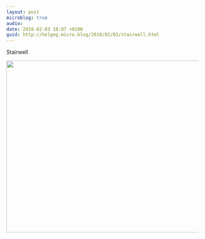 ```yaml
---
layout: post
microblog: true
audio: 
date: 2018-02-03 18:07 +0100
guid: http://helgeg.micro.blog/2018/02/03/stairwell.html
---
```

Stairwell

<img src="http://microblog.helgegudmundsen.com/uploads/2018/02fb5c1d11.jpg" width="600" height="450" />
